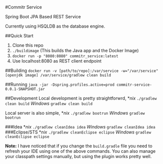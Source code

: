 #Commitr Service

Spring Boot JPA Based REST Service

Currently using HSQLDB as the database engine.

##Quick Start
1. Clone this repo
1. `./buildimage` (This builds the Java app and the Docker Image)
1. `docker run -p "8080:8080" commitr_service:latest`
2. Use localhost:8080 as REST client endpoint

##Building
`docker run -v [path/to/repo]:/var/service -w="/var/service" [openjdk image] /var/service/gradlew clean build`

##Running
`java -jar -Dspring.profiles.active=prod commitr-service-0.0.1-SNAPSHOT.jar`

##Development
Local development is pretty straightforwrd, 
**nix*
`./gradlew clean build`
*Windows*
`gradlew clean build`

Local server is also simple, 
**nix*
`./gradlew bootrun`
*Windows*
`gradlew bootrun`

###Idea
**nix*
`./gradlew cleanIdea idea`
*Windows*
`gradlew cleanIdea idea`
###Eclipse/STS
**nix*
`./gradlew cleanEclipse eclipse`
*Windows*
`gradlew cleanEclipse eclipse`

**Note:** I have noticed that if you change the `build.gradle` file you need to refresh your IDE using one of the above commands. You can also manage your classpath settings manually, but using the plugin works pretty well.